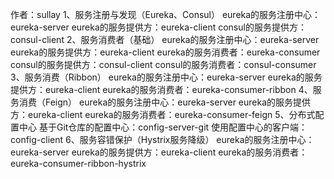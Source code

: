 作者：sullay
1、服务注册与发现（Eureka、Consul）
	eureka的服务注册中心：eureka-server
  	eureka的服务提供方：eureka-client
	consul的服务提供方：consul-client
2、服务消费者（基础）
	eureka的服务注册中心：eureka-server
	eureka的服务提供方：eureka-client
	eureka的服务消费者：eureka-consumer
	consul的服务提供方：consul-client
	consul的服务消费者：consul-consumer
3、服务消费（Ribbon）
	eureka的服务注册中心：eureka-server
	eureka的服务提供方：eureka-client
	eureka的服务消费者：eureka-consumer-ribbon
4、服务消费（Feign）
	eureka的服务注册中心：eureka-server
	eureka的服务提供方：eureka-client
	eureka的服务消费者：eureka-consumer-feign
5、分布式配置中心
	基于Git仓库的配置中心：config-server-git
	使用配置中心的客户端：config-client
6、服务容错保护（Hystrix服务降级）
	eureka的服务注册中心：eureka-server
	eureka的服务提供方：eureka-client
	eureka的服务消费者：eureka-consumer-ribbon-hystrix